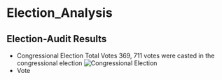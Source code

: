 # Election_Analysis
## Election-Audit Results
* Congressional Election Total Votes 
369, 711 votes were casted in the congressional election 
![Congressional Election](https://user-images.githubusercontent.com/58860105/132144990-757f3fe4-09b1-454d-a394-d9c61c1b7228.png)
*  Vote   
